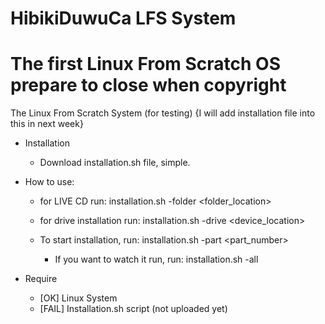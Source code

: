 # HibikiDuwuCa LFS System
# The first Linux From Scratch OS prepare to close when copyright
The Linux From Scratch System (for testing)
{I will add installation file into this in next week}


* Installation
   - Download installation.sh file, simple.
 
* How to use:
  - for LIVE CD
    run: installation.sh -folder <folder_location>
  
  - for drive installation
    run: installation.sh -drive <device_location>
    
  - To start installation, run: installation.sh -part <part_number>
    - If you want to watch it run, run: installation.sh -all
    
* Require
  - [OK] Linux System
  - [FAIL] Installation.sh script (not uploaded yet)
